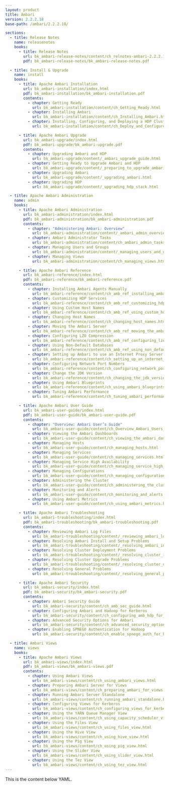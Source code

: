 ```yaml
---
layout: product
title: Ambari
version: 2.2.2.18
base-path: /ambari/2.2.2.18/

sections:
  - title: Release Notes
    name: releasenotes
    books:
      - title: Release Notes
        url: bk_ambari-release-notes/content/ch_relnotes-ambari-2.2.2.18.html
        pdf: bk_ambari-release-notes/bk_ambari-release-notes.pdf

  - title: Install & Upgrade
    name: install
    books:
      - title: Apache Ambari Installation
        url: bk_ambari-installation/index.html
        pdf: bk_ambari-installation/bk_ambari-installation.pdf
        contents:
          - chapter: Getting Ready
            url: bk_ambari-installation/content/ch_Getting_Ready.html
          - chapter: Installing Ambari
            url: bk_ambari-installation/content/ch_Installing_Ambari.html
          - chapter: Installing, Configuring, and Deploying a HDP Cluster
            url: bk_ambari-installation/content/ch_Deploy_and_Configure_a_HDP_Cluster.html

      - title: Apache Ambari Upgrade
        url: bk_ambari-upgrade/index.html
        pdf: bk_ambari-upgrade/bk_ambari-upgrade.pdf
        contents:
          - chapter: Upgrading Ambari and HDP
            url: bk_ambari-upgrade/content/_ambari_upgrade_guide.html
          - chapter: Getting Ready to Upgrade Ambari and HDP
            url: bk_ambari-upgrade/content/_preparing_to_upgrade_ambari_and_hdp.html
          - chapter: Upgrading Ambari
            url: bk_ambari-upgrade/content/_upgrading_ambari.html
          - chapter: Upgrading HDP
            url: bk_ambari-upgrade/content/_upgrading_hdp_stack.html

  - title: Apache Ambari Administration
    name: admin
    books:
      - title: Apache Ambari Administration
        url: bk_ambari-administration/index.html
        pdf: bk_ambari-administration/bk_ambari-administration.pdf
        contents:
          - chapter: "Administering Ambari: Overview"
            url: bk_ambari-administration/content/_ambari_admin_overview.html
          - chapter: Ambari Administrator Tasks
            url: bk_ambari-administration/content/ch_ambari_admin_tasks.html
          - chapter: Managing Users and Groups
            url: bk_ambari-administration/content/_managing_users_and_groups.html
          - chapter: Managing Views
            url: bk_ambari-administration/content/ch_managing_views.html

      - title: Apache Ambari Reference
        url: bk_ambari-reference/index.html
        pdf: bk_ambari-reference/bk_ambari-reference.pdf
        contents:
          - chapter: Installing Ambari Agents Manually
            url: bk_ambari-reference/content/ch_amb_ref_installing_ambari_agents_manually.html
          - chapter: Customizing HDP Services
            url: bk_ambari-reference/content/ch_amb_ref_customizing_hdp_services.html
          - chapter: Using Custom Host Names
            url: bk_ambari-reference/content/ch_amb_ref_using_custom_host_names.html
          - chapter: Changing Host Names
            url: bk_ambari-reference/content/ch_changing_host_names.html
          - chapter: Moving the Ambari Server
            url: bk_ambari-reference/content/ch_amb_ref_moving_the_ambari_server.html
          - chapter: Configuring LZO Compression
            url: bk_ambari-reference/content/ch_amb_ref_configuring_lzo_compression.html
          - chapter: Using Non-Default Databases
            url: bk_ambari-reference/content/ch_amb_ref_using_non_default_databases.html
          - chapter: Setting up Ambari to use an Internet Proxy Server
            url: bk_ambari-reference/content/ch_setting_up_an_internet_proxy_server_for_ambari.html
          - chapter: Configuring Network Port Numbers
            url: bk_ambari-reference/content/ch_configuring_network_port_numbers.html
          - chapter: Change the JDK Version
            url: bk_ambari-reference/content/ch_changing_the_jdk_version_on_an_existing_cluster.html
          - chapter: Using Ambari Blueprints
            url: bk_ambari-reference/content/ch_using_ambari_blueprints.html
          - chapter: Tuning Ambari Performance
            url: bk_ambari-reference/content/ch_tuning_ambari_performance.html

      - title: Apache Ambari User Guide
        url: bk_ambari-user-guide/index.html
        pdf: bk_ambari-user-guide/bk_ambari-user-guide.pdf
        contents:
          - chapter: "Overview: Ambari User’s Guide"
            url: bk_ambari-user-guide/content/ch_Overview_Ambari_Users_Guide.html
          - chapter: Viewing the Ambari Dashboards
            url: bk_ambari-user-guide/content/ch_viewing_the_ambari_dashboards.html
          - chapter: Managing Hosts
            url: bk_ambari-user-guide/content/ch_managing_hosts.html
          - chapter: Managing Services
            url: bk_ambari-user-guide/content/ch_managing_services.html
          - chapter: Managing Service High Availability
            url: bk_ambari-user-guide/content/ch_managing_service_high_availability.html
          - chapter: Managing Configurations
            url: bk_ambari-user-guide/content/ch_managing_configurations.html
          - chapter: Administering the Cluster
            url: bk_ambari-user-guide/content/ch_administering_the_cluster.html
          - chapter: Monitoring and Alerts
            url: bk_ambari-user-guide/content/ch_monitoring_and_alerts.html
          - chapter: Using Ambari Metrics
            url: bk_ambari-user-guide/content/ch_using_ambari_metrics.html

      - title: Apache Ambari Troubleshooting
        url: bk_ambari-troubleshooting/index.html
        pdf: bk_ambari-troubleshooting/bk_ambari-troubleshooting.pdf
        contents:
          - chapter: Reviewing Ambari Log Files
            url: bk_ambari-troubleshooting/content/_reviewing_ambari_log_files.html
          - chapter: Resolving Ambari Install and Setup Problems
            url: bk_ambari-troubleshooting/content/_resolving_ambari_install_and_setup_problems.html
          - chapter: Resolving Cluster Deployment Problems
            url: bk_ambari-troubleshooting/content/_resolving_cluster_install_and_configuration_problems.html
          - chapter: Resolving Cluster Upgrade Problems
            url: bk_ambari-troubleshooting/content/_resolving_cluster_upgrade_problems.html
          - chapter: Resolving General Problems
            url: bk_ambari-troubleshooting/content/_resolving_general_problems.html

      - title: Apache Ambari Security
        url: bk_ambari-security/index.html
        pdf: bk_ambari-security/bk_ambari-security.pdf
        contents:
          - chapter: Ambari Security Guide
            url: bk_ambari-security/content/ch_amb_sec_guide.html
          - chapter: Configuring Ambari and Hadoop for Kerberos
            url: bk_ambari-security/content/ch_configuring_amb_hdp_for_kerberos.html
          - chapter: Advanced Security Options for Ambari
            url: bk_ambari-security/content/ch_advanced_security_options_for_ambari.html
          - chapter: Enabling SPNEGO Authentication for Hadoop
            url: bk_ambari-security/content/ch_enable_spnego_auth_for_hadoop.html

  - title: Ambari Views
    name: views
    books:
      - title: Apache Ambari Views
        url: bk_ambari-views/index.html
        pdf: bk_ambari-views/bk_ambari-views.pdf
        contents:
          - chapter: Using Ambari Views
            url: bk_ambari-views/content/ch_using_ambari_views.html
          - chapter: Preparing Ambari Server for Views
            url: bk_ambari-views/content/ch_preparing_ambari_for_views.html
          - chapter: Running Ambari Server Standalone
            url: bk_ambari-views/content/ch_running_ambari_standalone.html
          - chapter: Configuring Views for Kerberos
            url: bk_ambari-views/content/ch_configuring_views_for_kerberos.html
          - chapter: Using the YARN Queue Manager View
            url: bk_ambari-views/content/ch_using_capacity_scheduler_view.html
          - chapter: Using the Files View
            url: bk_ambari-views/content/ch_using_files_view.html
          - chapter: Using the Hive View
            url: bk_ambari-views/content/ch_using_hive_view.html
          - chapter: Using the Pig View
            url: bk_ambari-views/content/ch_using_pig_view.html
          - chapter: Using the Slider View
            url: bk_ambari-views/content/ch_using_slider_view.html
          - chapter: Using the Tez View
            url: bk_ambari-views/content/ch_using_tez_view.html
---
```


This is the content below YAML.
